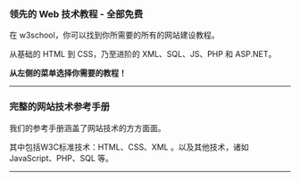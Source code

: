 ### **领先的 Web 技术教程 - 全部免费**
在 w3school，你可以找到你所需要的所有的网站建设教程。

从基础的 HTML 到 CSS，乃至进阶的 XML、SQL、JS、PHP 和 ASP.NET。

**从左侧的菜单选择你需要的教程！**

* * * * *
### **完整的网站技术参考手册**
我们的参考手册涵盖了网站技术的方方面面。

其中包括W3C标准技术：HTML、CSS、XML 。以及其他技术，诸如 JavaScript、PHP、SQL 等。

* * * * *

